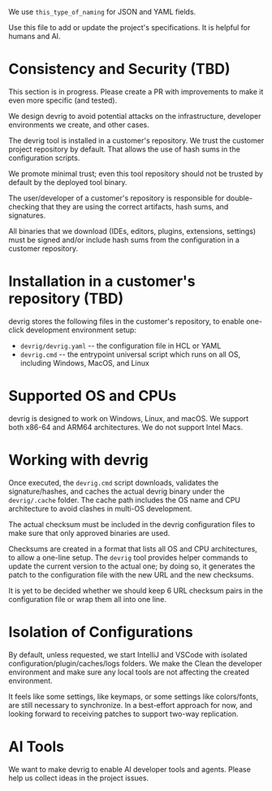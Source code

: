 We use `this_type_of_naming` for JSON and YAML fields.

Use this file to add or update the project's specifications. It is helpful for humans and AI. 

# Consistency and Security (TBD)
This section is in progress. Please create a PR with improvements to make it even more specific (and tested).


We design devrig to avoid potential attacks on the infrastructure, developer environments we create, and other cases. 

The devrig tool is installed in a customer's repository. We trust the customer project repository by default.
That allows the use of hash sums in the configuration scripts. 

We promote minimal trust; even this tool repository should not be trusted by default by the deployed tool binary. 

The user/developer of a customer's repository is responsible for double-checking that they are using the correct artifacts, hash sums, and signatures. 

All binaries that we download (IDEs, editors, plugins, extensions, settings) must be signed and/or include hash sums from the configuration in a customer repository. 

# Installation in a customer's repository (TBD)

devrig stores the following files in the customer's repository, to enable one-click development environment setup:
* `devrig/devrig.yaml` -- the configuration file in HCL or YAML
* `devrig.cmd` -- the entrypoint universal script which runs on all OS, including Windows, MacOS, and Linux

# Supported OS and CPUs

devrig is designed to work on Windows, Linux, and macOS. We support both x86-64 and ARM64 architectures. 
We do not support Intel Macs.

# Working with devrig

Once executed, the `devrig.cmd` script downloads, validates the signature/hashes, and caches the actual devrig binary
under the `devrig/.cache` folder. The cache path includes the OS name and CPU architecture to avoid clashes in multi-OS development.

The actual checksum must be included in the devrig configuration files to make sure that only approved binaries are used.

Checksums are created in a format that lists all OS and CPU architectures, to allow a one-line setup. 
The `devrig` tool provides helper commands to update the current version to the actual one; by doing so, it generates the patch to
the configuration file with the new URL and the new checksums. 

It is yet to be decided whether we should keep 6 URL checksum pairs in the configuration file or wrap them all into one line.

# Isolation of Configurations

By default, unless requested, we start IntelliJ and VSCode with isolated configuration/plugin/caches/logs folders. We make the
Clean the developer environment and make sure any local tools are not affecting the created environment. 

It feels like some settings, like keymaps, or some settings like colors/fonts, are still necessary to synchronize.
In a best-effort approach for now, and looking forward to receiving patches to support two-way replication.


# AI Tools

We want to make devrig to enable AI developer tools and agents. Please help us collect ideas in the project issues.

